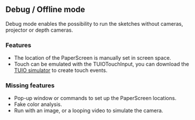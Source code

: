 ## Debug / Offline mode

Debug mode enables the possibility to run the sketches without cameras, projector or depth cameras. 

### Features 

* The location of the PaperScreen is manually set in screen space. 
* Touch can be emulated with the TUIOTouchInput, you can download the 
[TUIO simulator](http://prdownloads.sourceforge.net/reactivision/TUIO_Simulator-1.4.zip?download) to create touch events. 

### Missing features 

* Pop-up window or commands to set up the PaperScreen locations.
* Fake color analysis. 
* Run with an image, or a looping video to simulate the camera. 
